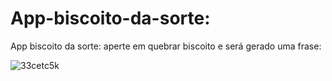 # App-biscoito-da-sorte:

App biscoito da sorte: aperte em quebrar biscoito e será gerado uma frase:

![33cetc5k](https://github.com/paulosergio03/App-biscoito-da-sorte/assets/77760284/740d0721-a6d8-40fa-8f3a-4016fe662735)



